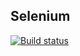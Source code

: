 ## Selenium
[![Build status](https://ci.appveyor.com/api/projects/status/uhp6i5h2qercb9es/branch/master?svg=true)](https://ci.appveyor.com/project/goncharoov/selenium/branch/master)